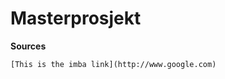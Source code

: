 Masterprosjekt
===================
**Sources**
```
[This is the imba link](http://www.google.com)
```
